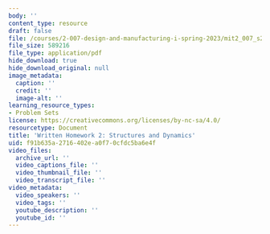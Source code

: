 ```yaml
---
body: ''
content_type: resource
draft: false
file: /courses/2-007-design-and-manufacturing-i-spring-2023/mit2_007_s23_whw02.pdf
file_size: 589216
file_type: application/pdf
hide_download: true
hide_download_original: null
image_metadata:
  caption: ''
  credit: ''
  image-alt: ''
learning_resource_types:
- Problem Sets
license: https://creativecommons.org/licenses/by-nc-sa/4.0/
resourcetype: Document
title: 'Written Homework 2: Structures and Dynamics'
uid: f91b635a-2716-402e-a0f7-0cfdc5ba6e4f
video_files:
  archive_url: ''
  video_captions_file: ''
  video_thumbnail_file: ''
  video_transcript_file: ''
video_metadata:
  video_speakers: ''
  video_tags: ''
  youtube_description: ''
  youtube_id: ''
---
```

